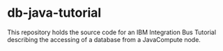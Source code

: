 # db-java-tutorial
This repository holds the source code for an IBM Integration Bus Tutorial describing the accessing of a database from a JavaCompute node.

